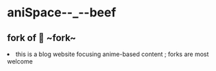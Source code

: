 # aniSpace--_--beef

## fork of 🍴 ~fork~
<li>this is a blog website focusing anime-based content ;
forks are most welcome
</li>
